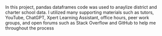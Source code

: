 In this project, pandas dataframes code was used to anaylize district and charter school data. I utilized many supporting materials such as tutors, YouTube, ChatGPT, Xpert Learning Assistant, office hours, peer work groups, and open forums such as Stack Overflow and GitHub to help me throughout the process
